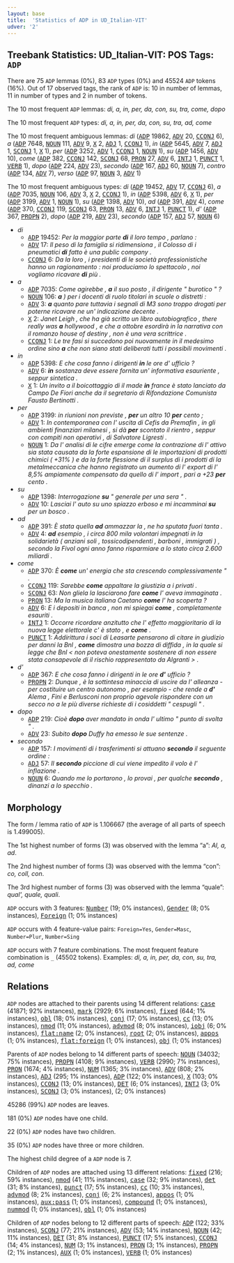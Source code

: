 ```yaml
---
layout: base
title:  'Statistics of ADP in UD_Italian-VIT'
udver: '2'
---
```


## Treebank Statistics: UD_Italian-VIT: POS Tags: `ADP`

There are 75 `ADP` lemmas (0%), 83 `ADP` types (0%) and 45524 `ADP` tokens (16%).
Out of 17 observed tags, the rank of `ADP` is: 10 in number of lemmas, 11 in number of types and 2 in number of tokens.

The 10 most frequent `ADP` lemmas: <em>di, a, in, per, da, con, su, tra, come, dopo</em>

The 10 most frequent `ADP` types:  <em>di, a, in, per, da, con, su, tra, ad, come</em>

The 10 most frequent ambiguous lemmas: <em>di</em> (<tt><a href="it_vit-pos-ADP.html">ADP</a></tt> 19862, <tt><a href="it_vit-pos-ADV.html">ADV</a></tt> 20, <tt><a href="it_vit-pos-CCONJ.html">CCONJ</a></tt> 6), <em>a</em> (<tt><a href="it_vit-pos-ADP.html">ADP</a></tt> 7648, <tt><a href="it_vit-pos-NOUN.html">NOUN</a></tt> 111, <tt><a href="it_vit-pos-ADV.html">ADV</a></tt> 9, <tt><a href="it_vit-pos-X.html">X</a></tt> 2, <tt><a href="it_vit-pos-ADJ.html">ADJ</a></tt> 1, <tt><a href="it_vit-pos-CCONJ.html">CCONJ</a></tt> 1), <em>in</em> (<tt><a href="it_vit-pos-ADP.html">ADP</a></tt> 5645, <tt><a href="it_vit-pos-ADV.html">ADV</a></tt> 7, <tt><a href="it_vit-pos-ADJ.html">ADJ</a></tt> 1, <tt><a href="it_vit-pos-SCONJ.html">SCONJ</a></tt> 1, <tt><a href="it_vit-pos-X.html">X</a></tt> 1), <em>per</em> (<tt><a href="it_vit-pos-ADP.html">ADP</a></tt> 3252, <tt><a href="it_vit-pos-ADV.html">ADV</a></tt> 1, <tt><a href="it_vit-pos-CCONJ.html">CCONJ</a></tt> 1, <tt><a href="it_vit-pos-NOUN.html">NOUN</a></tt> 1), <em>su</em> (<tt><a href="it_vit-pos-ADP.html">ADP</a></tt> 1456, <tt><a href="it_vit-pos-ADV.html">ADV</a></tt> 10), <em>come</em> (<tt><a href="it_vit-pos-ADP.html">ADP</a></tt> 382, <tt><a href="it_vit-pos-CCONJ.html">CCONJ</a></tt> 142, <tt><a href="it_vit-pos-SCONJ.html">SCONJ</a></tt> 68, <tt><a href="it_vit-pos-PRON.html">PRON</a></tt> 27, <tt><a href="it_vit-pos-ADV.html">ADV</a></tt> 6, <tt><a href="it_vit-pos-INTJ.html">INTJ</a></tt> 1, <tt><a href="it_vit-pos-PUNCT.html">PUNCT</a></tt> 1, <tt><a href="it_vit-pos-VERB.html">VERB</a></tt> 1), <em>dopo</em> (<tt><a href="it_vit-pos-ADP.html">ADP</a></tt> 224, <tt><a href="it_vit-pos-ADV.html">ADV</a></tt> 23), <em>secondo</em> (<tt><a href="it_vit-pos-ADP.html">ADP</a></tt> 167, <tt><a href="it_vit-pos-ADJ.html">ADJ</a></tt> 60, <tt><a href="it_vit-pos-NOUN.html">NOUN</a></tt> 7), <em>contro</em> (<tt><a href="it_vit-pos-ADP.html">ADP</a></tt> 134, <tt><a href="it_vit-pos-ADV.html">ADV</a></tt> 7), <em>verso</em> (<tt><a href="it_vit-pos-ADP.html">ADP</a></tt> 97, <tt><a href="it_vit-pos-NOUN.html">NOUN</a></tt> 3, <tt><a href="it_vit-pos-ADV.html">ADV</a></tt> 1)

The 10 most frequent ambiguous types:  <em>di</em> (<tt><a href="it_vit-pos-ADP.html">ADP</a></tt> 19452, <tt><a href="it_vit-pos-ADV.html">ADV</a></tt> 17, <tt><a href="it_vit-pos-CCONJ.html">CCONJ</a></tt> 6), <em>a</em> (<tt><a href="it_vit-pos-ADP.html">ADP</a></tt> 7035, <tt><a href="it_vit-pos-NOUN.html">NOUN</a></tt> 106, <tt><a href="it_vit-pos-ADV.html">ADV</a></tt> 3, <tt><a href="it_vit-pos-X.html">X</a></tt> 2, <tt><a href="it_vit-pos-CCONJ.html">CCONJ</a></tt> 1), <em>in</em> (<tt><a href="it_vit-pos-ADP.html">ADP</a></tt> 5398, <tt><a href="it_vit-pos-ADV.html">ADV</a></tt> 6, <tt><a href="it_vit-pos-X.html">X</a></tt> 1), <em>per</em> (<tt><a href="it_vit-pos-ADP.html">ADP</a></tt> 3199, <tt><a href="it_vit-pos-ADV.html">ADV</a></tt> 1, <tt><a href="it_vit-pos-NOUN.html">NOUN</a></tt> 1), <em>su</em> (<tt><a href="it_vit-pos-ADP.html">ADP</a></tt> 1398, <tt><a href="it_vit-pos-ADV.html">ADV</a></tt> 10), <em>ad</em> (<tt><a href="it_vit-pos-ADP.html">ADP</a></tt> 391, <tt><a href="it_vit-pos-ADV.html">ADV</a></tt> 4), <em>come</em> (<tt><a href="it_vit-pos-ADP.html">ADP</a></tt> 370, <tt><a href="it_vit-pos-CCONJ.html">CCONJ</a></tt> 119, <tt><a href="it_vit-pos-SCONJ.html">SCONJ</a></tt> 63, <tt><a href="it_vit-pos-PRON.html">PRON</a></tt> 13, <tt><a href="it_vit-pos-ADV.html">ADV</a></tt> 6, <tt><a href="it_vit-pos-INTJ.html">INTJ</a></tt> 1, <tt><a href="it_vit-pos-PUNCT.html">PUNCT</a></tt> 1), <em>d'</em> (<tt><a href="it_vit-pos-ADP.html">ADP</a></tt> 367, <tt><a href="it_vit-pos-PROPN.html">PROPN</a></tt> 2), <em>dopo</em> (<tt><a href="it_vit-pos-ADP.html">ADP</a></tt> 219, <tt><a href="it_vit-pos-ADV.html">ADV</a></tt> 23), <em>secondo</em> (<tt><a href="it_vit-pos-ADP.html">ADP</a></tt> 157, <tt><a href="it_vit-pos-ADJ.html">ADJ</a></tt> 57, <tt><a href="it_vit-pos-NOUN.html">NOUN</a></tt> 6)


* <em>di</em>
  * <tt><a href="it_vit-pos-ADP.html">ADP</a></tt> 19452: <em>Per la maggior parte <b>di</b> il loro tempo , parlano :</em>
  * <tt><a href="it_vit-pos-ADV.html">ADV</a></tt> 17: <em>Il peso di la famiglia si ridimensiona , il Colosso di i pneumatici <b>di</b> fatto è una public company .</em>
  * <tt><a href="it_vit-pos-CCONJ.html">CCONJ</a></tt> 6: <em>Da la loro , i presidenti di le società professionistiche hanno un ragionamento : noi produciamo lo spettacolo , noi vogliamo ricavare <b>di</b> più .</em>
* <em>a</em>
  * <tt><a href="it_vit-pos-ADP.html">ADP</a></tt> 7035: <em>Come agirebbe , <b>a</b> il suo posto , il dirigente " burotico " ?</em>
  * <tt><a href="it_vit-pos-NOUN.html">NOUN</a></tt> 106: <em><b>a</b> ) per i docenti di ruolo titolari in scuole o distretti :</em>
  * <tt><a href="it_vit-pos-ADV.html">ADV</a></tt> 3: <em><b>a</b> quanto pare tuttavia i segnali di M3 sono troppo drogati per poterne ricavare ne un' indicazione decente .</em>
  * <tt><a href="it_vit-pos-X.html">X</a></tt> 2: <em>Janet Leigh , che ha già scritto un libro autobiografico , there really was <b>a</b> hollywood , e che a ottobre esordirà in la narrativa con il romanzo house of destiny , non è una vera scrittrice .</em>
  * <tt><a href="it_vit-pos-CCONJ.html">CCONJ</a></tt> 1: <em>Le tre fasi si succedono poi nuovamente in il medesimo ordine sino <b>a</b> che non siano stati deliberati tutti i possibili movimenti .</em>
* <em>in</em>
  * <tt><a href="it_vit-pos-ADP.html">ADP</a></tt> 5398: <em>E che cosa fanno i dirigenti <b>in</b> le ore d' ufficio ?</em>
  * <tt><a href="it_vit-pos-ADV.html">ADV</a></tt> 6: <em><b>in</b> sostanza deve essere fornita un' informativa esauriente , seppur sintetica .</em>
  * <tt><a href="it_vit-pos-X.html">X</a></tt> 1: <em>Un invito a il boicottaggio di il made <b>in</b> france è stato lanciato da Campo De Fiori anche da il segretario di Rifondazione Comunista Fausto Bertinotti .</em>
* <em>per</em>
  * <tt><a href="it_vit-pos-ADP.html">ADP</a></tt> 3199: <em>in riunioni non previste , <b>per</b> un altro 10 <b>per</b> cento ;</em>
  * <tt><a href="it_vit-pos-ADV.html">ADV</a></tt> 1: <em>In contemporanea con l' uscita di Cefis da Premafin , in gli ambienti finanziari milanesi , si dà <b>per</b> scontato il rientro , seppur con compiti non operativi , di Salvatore Ligresti .</em>
  * <tt><a href="it_vit-pos-NOUN.html">NOUN</a></tt> 1: <em>Da l' analisi di le cifre emerge come la contrazione di l' attivo sia stata causata da la forte espansione di le importazioni di prodotti chimici ( +31% ) e da la forte flessione di il surplus di i prodotti di la metalmeccanica che hanno registrato un aumento di l' export di l' 8,5% ampiamente compensato da quello di l' import , pari a +23 <b>per</b> cento .</em>
* <em>su</em>
  * <tt><a href="it_vit-pos-ADP.html">ADP</a></tt> 1398: <em>Interrogazione <b>su</b> " generale per una sera " .</em>
  * <tt><a href="it_vit-pos-ADV.html">ADV</a></tt> 10: <em>Lasciai l' auto su uno spiazzo erboso e mi incamminai <b>su</b> per un bosco .</em>
* <em>ad</em>
  * <tt><a href="it_vit-pos-ADP.html">ADP</a></tt> 391: <em>È stata quella <b>ad</b> ammazzar la , ne ha sputata fuori tanta .</em>
  * <tt><a href="it_vit-pos-ADV.html">ADV</a></tt> 4: <em><b>ad</b> esempio , i circa 800 mila volontari impegnati in la solidarietà ( anziani soli , tossicodipendenti , barboni , immigrati ) , secondo la Fivol ogni anno fanno risparmiare a lo stato circa 2.600 miliardi .</em>
* <em>come</em>
  * <tt><a href="it_vit-pos-ADP.html">ADP</a></tt> 370: <em>È <b>come</b> un' energia che sta crescendo complessivamente " .</em>
  * <tt><a href="it_vit-pos-CCONJ.html">CCONJ</a></tt> 119: <em>Sarebbe <b>come</b> appaltare la giustizia a i privati .</em>
  * <tt><a href="it_vit-pos-SCONJ.html">SCONJ</a></tt> 63: <em>Non gliela la lasciarono fare <b>come</b> l' aveva immaginata .</em>
  * <tt><a href="it_vit-pos-PRON.html">PRON</a></tt> 13: <em>Ma la musica italiana Caetano <b>come</b> l' ha scoperta ?</em>
  * <tt><a href="it_vit-pos-ADV.html">ADV</a></tt> 6: <em>E i depositi in banca , non mi spiegai <b>come</b> , completamente esauriti .</em>
  * <tt><a href="it_vit-pos-INTJ.html">INTJ</a></tt> 1: <em>Occorre ricordare anzitutto che l' effetto maggioritario di la nuova legge elettorale c' è stato , e <b>come</b> .</em>
  * <tt><a href="it_vit-pos-PUNCT.html">PUNCT</a></tt> 1: <em>Addirittura i soci di Leasarte pensarono di citare in giudizio per danni la Bnl , <b>come</b> dimostra una bozza di diffida , in la quale si legge che Bnl < non poteva onestamente sostenere di non essere stata consapevole di il rischio rappresentato da Algranti > .</em>
* <em>d'</em>
  * <tt><a href="it_vit-pos-ADP.html">ADP</a></tt> 367: <em>E che cosa fanno i dirigenti in le ore <b>d'</b> ufficio ?</em>
  * <tt><a href="it_vit-pos-PROPN.html">PROPN</a></tt> 2: <em>Dunque , è la sottintesa minaccia di uscire da l' alleanza - per costituire un centro autonomo , per esempio - che rende a <b>d'</b> Alema , Fini e Berlusconi non proprio agevole rispondere con un secco no a le più diverse richieste di i cosiddetti " cespugli " .</em>
* <em>dopo</em>
  * <tt><a href="it_vit-pos-ADP.html">ADP</a></tt> 219: <em>Cioè <b>dopo</b> aver mandato in onda l' ultimo " punto di svolta " .</em>
  * <tt><a href="it_vit-pos-ADV.html">ADV</a></tt> 23: <em>Subito <b>dopo</b> Duffy ha emesso le sue sentenze .</em>
* <em>secondo</em>
  * <tt><a href="it_vit-pos-ADP.html">ADP</a></tt> 157: <em>I movimenti di i trasferimenti si attuano <b>secondo</b> il seguente ordine :</em>
  * <tt><a href="it_vit-pos-ADJ.html">ADJ</a></tt> 57: <em>Il <b>secondo</b> piccione di cui viene impedito il volo è l' inflazione .</em>
  * <tt><a href="it_vit-pos-NOUN.html">NOUN</a></tt> 6: <em>Quando me lo portarono , lo provai , per qualche <b>secondo</b> , dinanzi a lo specchio .</em>

## Morphology

The form / lemma ratio of `ADP` is 1.106667 (the average of all parts of speech is 1.499005).

The 1st highest number of forms (3) was observed with the lemma “a”: <em>Al, a, ad</em>.

The 2nd highest number of forms (3) was observed with the lemma “con”: <em>co, coll, con</em>.

The 3rd highest number of forms (3) was observed with the lemma “quale”: <em>qual', quale, quali</em>.

`ADP` occurs with 3 features: <tt><a href="it_vit-feat-Number.html">Number</a></tt> (19; 0% instances), <tt><a href="it_vit-feat-Gender.html">Gender</a></tt> (8; 0% instances), <tt><a href="it_vit-feat-Foreign.html">Foreign</a></tt> (1; 0% instances)

`ADP` occurs with 4 feature-value pairs: `Foreign=Yes`, `Gender=Masc`, `Number=Plur`, `Number=Sing`

`ADP` occurs with 7 feature combinations.
The most frequent feature combination is `_` (45502 tokens).
Examples: <em>di, a, in, per, da, con, su, tra, ad, come</em>


## Relations

`ADP` nodes are attached to their parents using 14 different relations: <tt><a href="it_vit-dep-case.html">case</a></tt> (41871; 92% instances), <tt><a href="it_vit-dep-mark.html">mark</a></tt> (2929; 6% instances), <tt><a href="it_vit-dep-fixed.html">fixed</a></tt> (644; 1% instances), <tt><a href="it_vit-dep-obl.html">obl</a></tt> (18; 0% instances), <tt><a href="it_vit-dep-conj.html">conj</a></tt> (17; 0% instances), <tt><a href="it_vit-dep-cc.html">cc</a></tt> (13; 0% instances), <tt><a href="it_vit-dep-nmod.html">nmod</a></tt> (11; 0% instances), <tt><a href="it_vit-dep-advmod.html">advmod</a></tt> (8; 0% instances), <tt><a href="it_vit-dep-iobj.html">iobj</a></tt> (6; 0% instances), <tt><a href="it_vit-dep-flat-name.html">flat:name</a></tt> (2; 0% instances), <tt><a href="it_vit-dep-root.html">root</a></tt> (2; 0% instances), <tt><a href="it_vit-dep-appos.html">appos</a></tt> (1; 0% instances), <tt><a href="it_vit-dep-flat-foreign.html">flat:foreign</a></tt> (1; 0% instances), <tt><a href="it_vit-dep-obj.html">obj</a></tt> (1; 0% instances)

Parents of `ADP` nodes belong to 14 different parts of speech: <tt><a href="it_vit-pos-NOUN.html">NOUN</a></tt> (34032; 75% instances), <tt><a href="it_vit-pos-PROPN.html">PROPN</a></tt> (4108; 9% instances), <tt><a href="it_vit-pos-VERB.html">VERB</a></tt> (2990; 7% instances), <tt><a href="it_vit-pos-PRON.html">PRON</a></tt> (1674; 4% instances), <tt><a href="it_vit-pos-NUM.html">NUM</a></tt> (1365; 3% instances), <tt><a href="it_vit-pos-ADV.html">ADV</a></tt> (808; 2% instances), <tt><a href="it_vit-pos-ADJ.html">ADJ</a></tt> (295; 1% instances), <tt><a href="it_vit-pos-ADP.html">ADP</a></tt> (122; 0% instances), <tt><a href="it_vit-pos-X.html">X</a></tt> (103; 0% instances), <tt><a href="it_vit-pos-CCONJ.html">CCONJ</a></tt> (13; 0% instances), <tt><a href="it_vit-pos-DET.html">DET</a></tt> (6; 0% instances), <tt><a href="it_vit-pos-INTJ.html">INTJ</a></tt> (3; 0% instances), <tt><a href="it_vit-pos-SCONJ.html">SCONJ</a></tt> (3; 0% instances),  (2; 0% instances)

45286 (99%) `ADP` nodes are leaves.

181 (0%) `ADP` nodes have one child.

22 (0%) `ADP` nodes have two children.

35 (0%) `ADP` nodes have three or more children.

The highest child degree of a `ADP` node is 7.

Children of `ADP` nodes are attached using 13 different relations: <tt><a href="it_vit-dep-fixed.html">fixed</a></tt> (216; 59% instances), <tt><a href="it_vit-dep-nmod.html">nmod</a></tt> (41; 11% instances), <tt><a href="it_vit-dep-case.html">case</a></tt> (32; 9% instances), <tt><a href="it_vit-dep-det.html">det</a></tt> (31; 8% instances), <tt><a href="it_vit-dep-punct.html">punct</a></tt> (17; 5% instances), <tt><a href="it_vit-dep-cc.html">cc</a></tt> (10; 3% instances), <tt><a href="it_vit-dep-advmod.html">advmod</a></tt> (8; 2% instances), <tt><a href="it_vit-dep-conj.html">conj</a></tt> (6; 2% instances), <tt><a href="it_vit-dep-appos.html">appos</a></tt> (1; 0% instances), <tt><a href="it_vit-dep-aux-pass.html">aux:pass</a></tt> (1; 0% instances), <tt><a href="it_vit-dep-compound.html">compound</a></tt> (1; 0% instances), <tt><a href="it_vit-dep-nummod.html">nummod</a></tt> (1; 0% instances), <tt><a href="it_vit-dep-obl.html">obl</a></tt> (1; 0% instances)

Children of `ADP` nodes belong to 12 different parts of speech: <tt><a href="it_vit-pos-ADP.html">ADP</a></tt> (122; 33% instances), <tt><a href="it_vit-pos-SCONJ.html">SCONJ</a></tt> (77; 21% instances), <tt><a href="it_vit-pos-ADV.html">ADV</a></tt> (53; 14% instances), <tt><a href="it_vit-pos-NOUN.html">NOUN</a></tt> (42; 11% instances), <tt><a href="it_vit-pos-DET.html">DET</a></tt> (31; 8% instances), <tt><a href="it_vit-pos-PUNCT.html">PUNCT</a></tt> (17; 5% instances), <tt><a href="it_vit-pos-CCONJ.html">CCONJ</a></tt> (14; 4% instances), <tt><a href="it_vit-pos-NUM.html">NUM</a></tt> (3; 1% instances), <tt><a href="it_vit-pos-PRON.html">PRON</a></tt> (3; 1% instances), <tt><a href="it_vit-pos-PROPN.html">PROPN</a></tt> (2; 1% instances), <tt><a href="it_vit-pos-AUX.html">AUX</a></tt> (1; 0% instances), <tt><a href="it_vit-pos-VERB.html">VERB</a></tt> (1; 0% instances)

